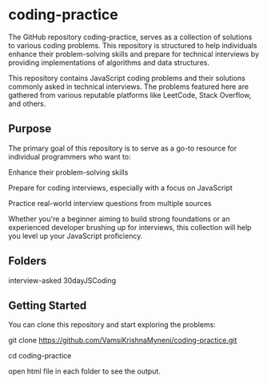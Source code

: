 # coding-practice

​The GitHub repository coding-practice, serves as a collection of solutions to various coding problems.
This repository is structured to help individuals enhance their problem-solving skills and prepare for technical interviews by providing implementations of algorithms and data structures.

This repository contains JavaScript coding problems and their solutions commonly asked in technical interviews. The problems featured here are gathered from various reputable platforms like LeetCode, Stack Overflow, and others.

## Purpose
The primary goal of this repository is to serve as a go-to resource for individual programmers who want to:

Enhance their problem-solving skills

Prepare for coding interviews, especially with a focus on JavaScript

Practice real-world interview questions from multiple sources

Whether you're a beginner aiming to build strong foundations or an experienced developer brushing up for interviews, this collection will help you level up your JavaScript proficiency.

## Folders
interview-asked
30dayJSCoding


## Getting Started
You can clone this repository and start exploring the problems:
 
git clone https://github.com/VamsiKrishnaMyneni/coding-practice.git

cd coding-practice

open html file in each folder to see the output.


